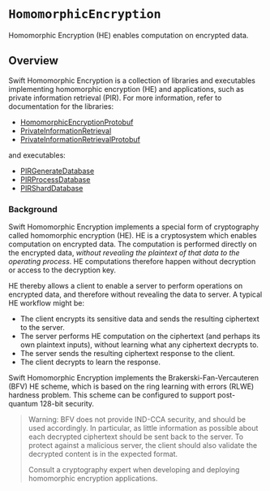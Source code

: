 # ``HomomorphicEncryption``

Homomorphic Encryption (HE) enables computation on encrypted data.

## Overview
Swift Homomorphic Encryption is a collection of libraries and executables implementing homomorphic encryption (HE) and applications, such as private information retrieval (PIR).
For more information, refer to documentation for the libraries:
* [HomomorphicEncryptionProtobuf](https://swiftpackageindex.com/apple/swift-homomorphic-encryption/main/documentation/homomorphicencryptionprotobuf)
* [PrivateInformationRetrieval](https://swiftpackageindex.com/apple/swift-homomorphic-encryption/main/documentation/privateinformationretrieval)
* [PrivateInformationRetrievalProtobuf](https://swiftpackageindex.com/apple/swift-homomorphic-encryption/main/documentation/privateinformationretrievalprotobuf)

and executables:
* [PIRGenerateDatabase](https://swiftpackageindex.com/apple/swift-homomorphic-encryption/main/documentation/pirgeneratedatabase)
* [PIRProcessDatabase](https://swiftpackageindex.com/apple/swift-homomorphic-encryption/main/documentation/pirprocessdatabase)
* [PIRShardDatabase](https://swiftpackageindex.com/apple/swift-homomorphic-encryption/main/documentation/pirsharddatabase)

### Background
Swift Homomorphic Encryption implements a special form of cryptography called homomorphic encryption (HE).
HE is a cryptosystem which enables computation on encrypted data.
The computation is performed directly on the encrypted data, *without revealing the plaintext of that data to the operating process*.
HE computations therefore happen without decryption or access to the decryption key.

HE thereby allows a client to enable a server to perform operations on encrypted data, and therefore without revealing the data to server.
A typical HE workflow might be:
* The client encrypts its sensitive data and sends the resulting ciphertext to the server.
* The server performs HE computation on the ciphertext (and perhaps its own plaintext inputs), without learning what any ciphertext decrypts to.
* The server sends the resulting ciphertext response to the client.
* The client decrypts to learn the response.

Swift Homomorphic Encryption implements the Brakerski-Fan-Vercauteren (BFV) HE scheme, which is based on the ring learning with errors (RLWE) hardness problem.
This scheme can be configured to support post-quantum 128-bit security.

> Warning: BFV does not provide IND-CCA security, and should be used accordingly.
> In particular, as little information as possible about each decrypted ciphertext should be sent back to the server. To protect against a malicious server, the client should also validate the decrypted content is in the expected format.
>
> Consult a cryptography expert when developing and deploying homomorphic encryption applications.
